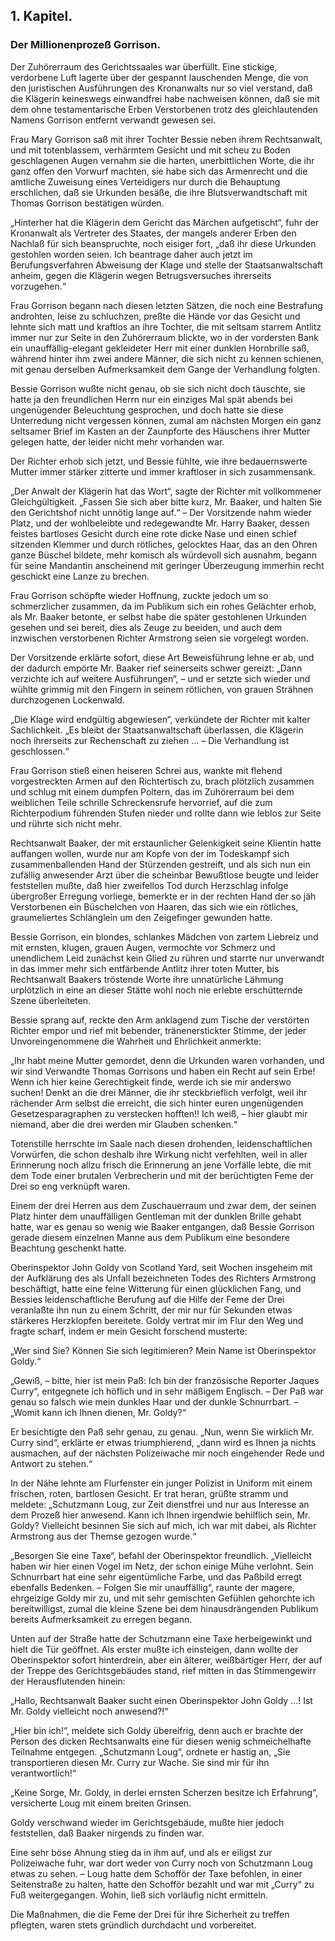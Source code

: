 <h2>1. Kapitel.</h2>
<h3>Der Millionenprozeß Gorrison.</h3>

Der Zuhörerraum des Gerichtssaales war überfüllt. Eine stickige, verdorbene
Luft lagerte über der gespannt lauschenden Menge, die von den juristischen
Ausführungen des Kronanwalts nur so viel verstand, daß die Klägerin keineswegs
einwandfrei habe nachweisen können, daß sie mit dem ohne testamentarische Erben
Verstorbenen trotz des gleichlautenden Namens Gorrison entfernt verwandt
gewesen sei.

Frau Mary Gorrison saß mit ihrer Tochter Bessie neben ihrem Rechtsanwalt, und
mit totenblassem, verhärmtem Gesicht und mit scheu zu Boden geschlagenen Augen
vernahm sie die harten, unerbittlichen Worte, die ihr ganz offen den Vorwurf
machten, sie habe sich das Armenrecht und die amtliche Zuweisung eines
Verteidigers nur durch die Behauptung erschlichen, daß sie Urkunden besäße, die
ihre Blutsverwandtschaft mit Thomas Gorrison bestätigen würden.

„Hinterher hat die Klägerin dem Gericht das Märchen aufgetischt“, fuhr der
Kronanwalt als Vertreter des Staates, der mangels anderer Erben den Nachlaß für
sich beanspruchte, noch eisiger fort, „daß ihr diese Urkunden gestohlen worden
seien. Ich beantrage daher auch jetzt im Berufungsverfahren Abweisung der Klage
und stelle der Staatsanwaltschaft anheim, gegen die Klägerin wegen
Betrugsversuches ihrerseits vorzugehen.“

Frau Gorrison begann nach diesen letzten Sätzen, die noch eine Bestrafung
androhten, leise zu schluchzen, preßte die Hände vor das Gesicht und lehnte
sich matt und kraftlos an ihre Tochter, die mit seltsam starrem Antlitz immer
nur zur Seite in den Zuhörerraum blickte, wo in der vordersten Bank ein
unauffällig-elegant gekleideter Herr mit einer dunklen Hornbrille saß, während
hinter ihm zwei andere Männer, die sich nicht zu kennen schienen, mit genau
derselben Aufmerksamkeit dem Gange der Verhandlung folgten.

Bessie Gorrison wußte nicht genau, ob sie sich nicht doch täuschte, sie hatte
ja den freundlichen Herrn nur ein einziges Mal spät abends bei ungenügender
Beleuchtung gesprochen, und doch hatte sie diese Unterredung nicht vergessen
können, zumal am nächsten Morgen ein ganz seltsamer Brief im Kasten an der
Zaunpforte des Häuschens ihrer Mutter gelegen hatte, der leider nicht mehr
vorhanden war.

Der Richter erhob sich jetzt, und Bessie fühlte, wie ihre bedauernswerte Mutter
immer stärker zitterte und immer kraftloser in sich zusammensank.

„Der Anwalt der Klägerin hat das Wort“, sagte der Richter mit vollkommener
Gleichgültigkeit. „Fassen Sie sich aber bitte kurz, Mr. Baaker, und halten Sie
den Gerichtshof nicht unnötig lange auf.“ – Der Vorsitzende nahm wieder Platz,
und der wohlbeleibte und redegewandte Mr. Harry Baaker, dessen feistes
bartloses Gesicht durch eine rote dicke Nase und einen schief sitzenden Klemmer
und durch rötliches, gelocktes Haar, das an den Ohren ganze Büschel bildete,
mehr komisch als würdevoll sich ausnahm, begann für seine Mandantin anscheinend
mit geringer Überzeugung immerhin recht geschickt eine Lanze zu brechen.

Frau Gorrison schöpfte wieder Hoffnung, zuckte jedoch um so schmerzlicher
zusammen, da im Publikum sich ein rohes Gelächter erhob, als Mr. Baaker
betonte, er selbst habe die später gestohlenen Urkunden gesehen und sei bereit,
dies als Zeuge zu beeiden, und auch dem inzwischen verstorbenen Richter
Armstrong seien sie vorgelegt worden.

Der Vorsitzende erklärte sofort, diese Art Beweisführung lehne er ab, und der
dadurch empörte Mr. Baaker rief seinerseits schwer gereizt: „Dann verzichte ich
auf weitere Ausführungen“, – und er setzte sich wieder und wühlte grimmig mit
den Fingern in seinem rötlichen, von grauen Strähnen durchzogenen Lockenwald.

„Die Klage wird endgültig abgewiesen“, verkündete der Richter mit kalter
Sachlichkeit. „Es bleibt der Staatsanwaltschaft überlassen, die Klägerin noch
ihrerseits zur Rechenschaft zu ziehen … – Die Verhandlung ist geschlossen.“

Frau Gorrison stieß einen heiseren Schrei aus, wankte mit flehend
vorgestreckten Armen auf den Richtertisch zu, brach plötzlich zusammen und
schlug mit einem dumpfen Poltern, das im Zuhörerraum bei dem weiblichen Teile
schrille Schreckensrufe hervorrief, auf die zum Richterpodium führenden Stufen
nieder und rollte dann wie leblos zur Seite und rührte sich nicht mehr.

Rechtsanwalt Baaker, der mit erstaunlicher Gelenkigkeit seine Klientin hatte
auffangen wollen, wurde nur am Kopfe von der im Todeskampf sich
zusammenballenden Hand der Stürzenden gestreift, und als sich nun ein zufällig
anwesender Arzt über die scheinbar Bewußtlose beugte und leider feststellen
mußte, daß hier zweifellos Tod durch Herzschlag infolge übergroßer Erregung
vorliege, bemerkte er in der rechten Hand der so jäh Verstorbenen ein
Büschelchen von Haaren, das sich wie ein rötliches, graumeliertes Schlänglein
um den Zeigefinger gewunden hatte.

Bessie Gorrison, ein blondes, schlankes Mädchen von zartem Liebreiz und mit
ernsten, klugen, grauen Augen, vermochte vor Schmerz und unendlichem Leid
zunächst kein Glied zu rühren und starrte nur unverwandt in das immer mehr sich
entfärbende Antlitz ihrer toten Mutter, bis Rechtsanwalt Baakers tröstende
Worte ihre unnatürliche Lähmung urplötzlich in eine an dieser Stätte wohl noch
nie erlebte erschütternde Szene überleiteten.

Bessie sprang auf, reckte den Arm anklagend zum Tische der verstörten Richter
empor und rief mit bebender, tränenerstickter Stimme, der jeder
Unvoreingenommene die Wahrheit und Ehrlichkeit anmerkte:

„Ihr habt meine Mutter gemordet, denn die Urkunden waren vorhanden, und wir
sind Verwandte Thomas Gorrisons und haben ein Recht auf sein Erbe! Wenn ich
hier keine Gerechtigkeit finde, werde ich sie mir anderswo suchen! Denkt an die
drei Männer, die ihr steckbrieflich verfolgt, weil ihr rächender Arm selbst die
erreicht, die sich hinter euren ungenügenden Gesetzesparagraphen zu verstecken
hofften!! Ich weiß, – hier glaubt mir niemand, aber die drei werden mir Glauben
schenken.“

Totenstille herrschte im Saale nach diesen drohenden, leidenschaftlichen
Vorwürfen, die schon deshalb ihre Wirkung nicht verfehlten, weil in aller
Erinnerung noch allzu frisch die Erinnerung an jene Vorfälle lebte, die mit dem
Tode einer brutalen Verbrecherin und mit der berüchtigten Feme der Drei so eng
verknüpft waren.

Einem der drei Herren aus dem Zuschauerraum und zwar dem, der seinen Platz
hinter dem unauffälligen Gentleman mit der dunklen Brille gehabt hatte, war es
genau so wenig wie Baaker entgangen, daß Bessie Gorrison gerade diesem
einzelnen Manne aus dem Publikum eine besondere Beachtung geschenkt hatte.

Oberinspektor John Goldy von Scotland Yard, seit Wochen insgeheim mit der
Aufklärung des als Unfall bezeichneten Todes des Richters Armstrong
beschäftigt, hatte eine feine Witterung für einen glücklichen Fang, und Bessies
leidenschaftliche Berufung auf die Hilfe der Feme der Drei veranlaßte ihn nun
zu einem Schritt, der mir nur für Sekunden etwas stärkeres Herzklopfen
bereitete. Goldy vertrat mir im Flur den Weg und fragte scharf, indem er mein
Gesicht forschend musterte:

„Wer sind Sie? Können Sie sich legitimieren? Mein Name ist Oberinspektor
Goldy.“

„Gewiß, – bitte, hier ist mein Paß: Ich bin der französische Reporter Jaques
Curry“, entgegnete ich höflich und in sehr mäßigem Englisch. – Der Paß war
genau so falsch wie mein dunkles Haar und der dunkle Schnurrbart. – „Womit kann
ich Ihnen dienen, Mr. Goldy?“

Er besichtigte den Paß sehr genau, zu genau. „Nun, wenn Sie wirklich Mr. Curry
sind“, erklärte er etwas triumphierend, „dann wird es Ihnen ja nichts
ausmachen, auf der nächsten Polizeiwache mir noch eingehender Rede und Antwort
zu stehen.“

In der Nähe lehnte am Flurfenster ein junger Polizist in Uniform mit einem
frischen, roten, bartlosen Gesicht. Er trat heran, grüßte stramm und meldete:
„Schutzmann Loug, zur Zeit dienstfrei und nur aus Interesse an dem Prozeß hier
anwesend. Kann ich Ihnen irgendwie behilflich sein, Mr. Goldy? Vielleicht
besinnen Sie sich auf mich, ich war mit dabei, als Richter Armstrong aus der
Themse gezogen wurde.“

„Besorgen Sie eine Taxe“, befahl der Oberinspektor freundlich. „Vielleicht
haben wir hier einen Vogel im Netz, der schon einige Mühe verlohnt. Sein
Schnurrbart hat eine sehr eigentümliche Farbe, und das Paßbild erregt ebenfalls
Bedenken. – Folgen Sie mir unauffällig“, raunte der magere, ehrgeizige Goldy
mir zu, und mit sehr gemischten Gefühlen gehorchte ich bereitwilligst, zumal
die kleine Szene bei dem hinausdrängenden Publikum bereits Aufmerksamkeit zu
erregen begann.

Unten auf der Straße hatte der Schutzmann eine Taxe herbeigewinkt und hielt die
Tür geöffnet. Als erster mußte ich einsteigen, dann wollte der Oberinspektor
sofort hinterdrein, aber ein älterer, weißbärtiger Herr, der auf der Treppe des
Gerichtsgebäudes stand, rief mitten in das Stimmengewirr der Herausflutenden
hinein:

„Hallo, Rechtsanwalt Baaker sucht einen Oberinspektor John Goldy …! Ist Mr.
Goldy vielleicht noch anwesend?!“

„Hier bin ich!“, meldete sich Goldy übereifrig, denn auch er brachte der Person
des dicken Rechtsanwalts eine für diesen wenig schmeichelhafte Teilnahme
entgegen. „Schutzmann Loug“, ordnete er hastig an, „Sie transportieren diesen
Mr. Curry zur Wache. Sie sind mir für ihn verantwortlich!“

„Keine Sorge, Mr. Goldy, in derlei ernsten Scherzen besitze ich Erfahrung“,
versicherte Loug mit einem breiten Grinsen.

Goldy verschwand wieder im Gerichtsgebäude, mußte hier jedoch feststellen, daß
Baaker nirgends zu finden war.

Eine sehr böse Ahnung stieg da in ihm auf, und als er eiligst zur Polizeiwache
fuhr, war dort weder von Curry noch von Schutzmann Loug etwas zu sehen. – Loug
hatte dem Schofför der Taxe befohlen, in einer Seitenstraße zu halten, hatte
den Schofför bezahlt und war mit „Curry“ zu Fuß weitergegangen. Wohin, ließ
sich vorläufig nicht ermitteln.

Die Maßnahmen, die die Feme der Drei für ihre Sicherheit zu treffen pflegten,
waren stets gründlich durchdacht und vorbereitet.


